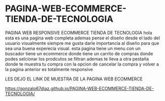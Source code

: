 # PAGINA-WEB-ECOMMERCE-TIENDA-DE-TECNOLOGIA
PAGINA WEB  RESPONSIVE ECOMMERCE TIENDA DE TECNOLOGIA 
hola esta es una pagina web completa ademas pense el diseño desde el lado del usuario visualmente siempre me gusta darle importancia al diseño para que sea una buena experecia visual.
esta pagina tiene un menu con un buscador tiene un ecommerce donde tiene un carrito de compras donde podes selcionar los prodcutos se filtran ademas te lleva a otra pestaña donde te muestra
tu compra con la opcion de cancelar la compra y volver a la pagina anterior es totalmente responsive


LES DEJO EL LINK DE MUESTRA DE LA PAGINA WEB ECOMMERCE

https://gonzalo67diaz.github.io/PAGINA-WEB-ECOMMERCE-TIENDA-DE-TECNOLOGIA/
